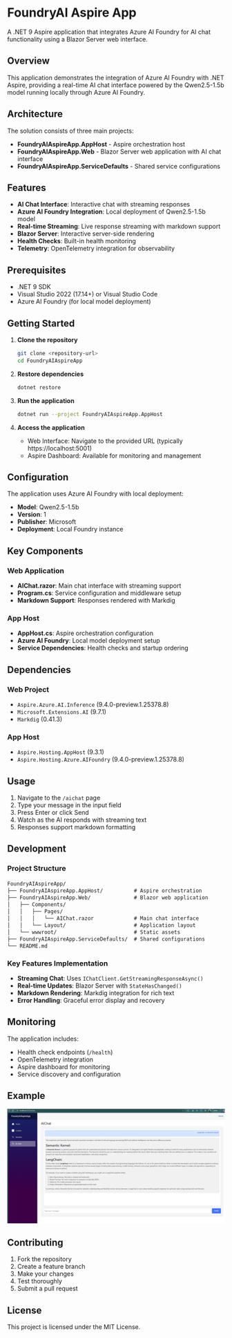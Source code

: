 # FoundryAI Aspire App

A .NET 9 Aspire application that integrates Azure AI Foundry for AI chat functionality using a Blazor Server web interface.

## Overview

This application demonstrates the integration of Azure AI Foundry with .NET Aspire, providing a real-time AI chat interface powered by the Qwen2.5-1.5b model running locally through Azure AI Foundry.

## Architecture

The solution consists of three main projects:

- **FoundryAIAspireApp.AppHost** - Aspire orchestration host
- **FoundryAIAspireApp.Web** - Blazor Server web application with AI chat interface
- **FoundryAIAspireApp.ServiceDefaults** - Shared service configurations

## Features

- **AI Chat Interface**: Interactive chat with streaming responses
- **Azure AI Foundry Integration**: Local deployment of Qwen2.5-1.5b model
- **Real-time Streaming**: Live response streaming with markdown support
- **Blazor Server**: Interactive server-side rendering
- **Health Checks**: Built-in health monitoring
- **Telemetry**: OpenTelemetry integration for observability

## Prerequisites

- .NET 9 SDK
- Visual Studio 2022 (17.14+) or Visual Studio Code
- Azure AI Foundry (for local model deployment)

## Getting Started

1. **Clone the repository**
   ```bash
   git clone <repository-url>
   cd FoundryAIAspireApp
   ```

2. **Restore dependencies**
   ```bash
   dotnet restore
   ```

3. **Run the application**
   ```bash
   dotnet run --project FoundryAIAspireApp.AppHost
   ```

4. **Access the application**
   - Web Interface: Navigate to the provided URL (typically https://localhost:5001)
   - Aspire Dashboard: Available for monitoring and management

## Configuration

The application uses Azure AI Foundry with local deployment:

- **Model**: Qwen2.5-1.5b
- **Version**: 1
- **Publisher**: Microsoft
- **Deployment**: Local Foundry instance

## Key Components

### Web Application
- **AIChat.razor**: Main chat interface with streaming support
- **Program.cs**: Service configuration and middleware setup
- **Markdown Support**: Responses rendered with Markdig

### App Host
- **AppHost.cs**: Aspire orchestration configuration
- **Azure AI Foundry**: Local model deployment setup
- **Service Dependencies**: Health checks and startup ordering

## Dependencies

### Web Project
- `Aspire.Azure.AI.Inference` (9.4.0-preview.1.25378.8)
- `Microsoft.Extensions.AI` (9.7.1)
- `Markdig` (0.41.3)

### App Host
- `Aspire.Hosting.AppHost` (9.3.1)
- `Aspire.Hosting.Azure.AIFoundry` (9.4.0-preview.1.25378.8)

## Usage

1. Navigate to the `/aichat` page
2. Type your message in the input field
3. Press Enter or click Send
4. Watch as the AI responds with streaming text
5. Responses support markdown formatting

## Development

### Project Structure
```
FoundryAIAspireApp/
├── FoundryAIAspireApp.AppHost/          # Aspire orchestration
├── FoundryAIAspireApp.Web/              # Blazor web application
│   ├── Components/
│   │   ├── Pages/
│   │   │   └── AIChat.razor             # Main chat interface
│   │   └── Layout/                      # Application layout
│   └── wwwroot/                         # Static assets
├── FoundryAIAspireApp.ServiceDefaults/  # Shared configurations
└── README.md
```

### Key Features Implementation
- **Streaming Chat**: Uses `IChatClient.GetStreamingResponseAsync()`
- **Real-time Updates**: Blazor Server with `StateHasChanged()`
- **Markdown Rendering**: Markdig integration for rich text
- **Error Handling**: Graceful error display and recovery

## Monitoring

The application includes:
- Health check endpoints (`/health`)
- OpenTelemetry integration
- Aspire dashboard for monitoring
- Service discovery and configuration

## Example
![alt text](image.png)

## Contributing

1. Fork the repository
2. Create a feature branch
3. Make your changes
4. Test thoroughly
5. Submit a pull request

## License

This project is licensed under the MIT License.